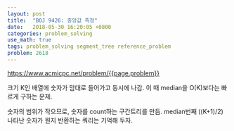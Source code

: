 ```yaml
---
layout: post
title:  "BOJ 9426: 중앙값 측정"
date:   2018-05-30 16:20:05 +0800
categories: problem_solving
use_math: true
tags: problem_solving segment_tree reference_problem
problem: 2618
---
```


<a target="_blank" href="https://www.acmicpc.net/problem/{{page.problem}}">https://www.acmicpc.net/problem/{{page.problem}}</a><br/>
  

크기 K인 배열에 숫자가 맘대로 들어가고 동시에 나감. 이 때 median을 O(K)보다는 빠르게 구하는 문제.
  
숫자의 범위가 작으므로, 숫자를 count하는 구간트리를 만듬. median번째 ((K+1)/2) 나타난 숫자가 뭔지 반환하는 쿼리는 기억해 두자.  

  